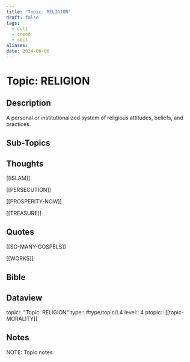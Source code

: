 ```yaml
---
title: "Topic: RELIGION"
draft: false
tags:
  - cult
  - creed
  - sect
aliases: 
date: 2024-06-06
---
```

# Topic: RELIGION
## Description
A personal or institutionalized system of religious attitudes, beliefs, and practices.

## Sub-Topics


## Thoughts
[[ISLAM]]

[[PERSECUTION]]

[[PROSPERITY-NOW]]

[[TREASURE]]

## Quotes
[[SO-MANY-GOSPELS]]

[[WORKS]]

## Bible

## Dataview
topic:: "Topic: RELIGION"
type:: #type/topic/L4
level:: 4
ptopic:: [[topic-MORALITY]]

## Notes
NOTE: Topic notes

